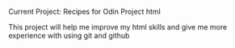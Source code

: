 Current Project: Recipes for Odin Project html

This project will help me improve my html skills and give me more experience with using git and github